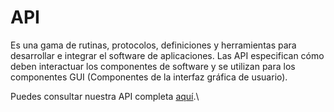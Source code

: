 # API

Es una gama de rutinas, protocolos, definiciones y herramientas para desarrollar e integrar el software de aplicaciones. Las API especifican cómo deben interactuar los componentes de software y se utilizan para los componentes GUI (Componentes de la interfaz gráfica de usuario).

Puedes consultar nuestra API completa [aquí](https://api.transparentcdn.com/docs).\
